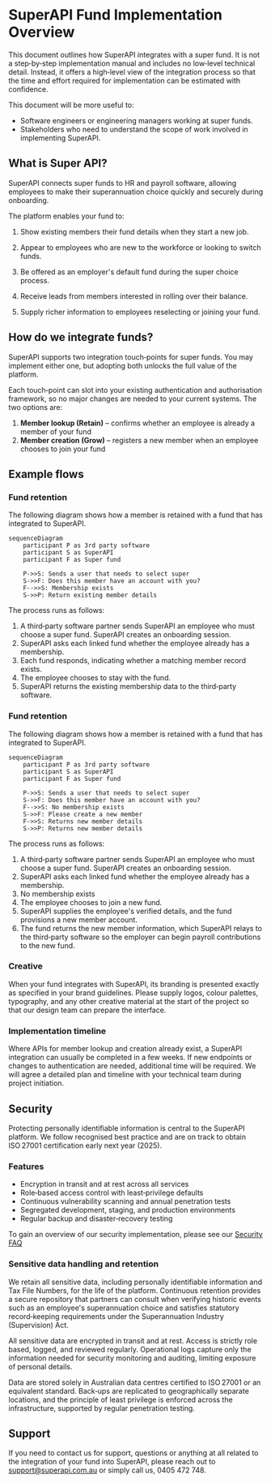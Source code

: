 # SuperAPI Fund Implementation Overview

This document outlines how SuperAPI integrates with a super fund. It is not a step‑by‑step implementation manual and includes no low‑level technical detail. Instead, it offers a high‑level view of the integration process so that the time and effort required for implementation can be estimated with confidence.

This document will be more useful to:

- Software engineers or engineering managers working at super funds.
- Stakeholders who need to understand the scope of work involved in implementing SuperAPI.

## What is Super API?

SuperAPI connects super funds to HR and payroll software, allowing employees to make their superannuation choice quickly and securely during onboarding.

The platform enables your fund to:

1. Show existing members their fund details when they start a new job.

2. Appear to employees who are new to the workforce or looking to switch funds.

3. Be offered as an employer's default fund during the super choice process.

4. Receive leads from members interested in rolling over their balance.

5. Supply richer information to employees reselecting or joining your fund.

<!--@include: @/parts/getting_help.md-->
<!--@include: @/parts/terminology.md-->

## How do we integrate funds?

SuperAPI supports two integration touch‑points for super funds. You may implement either one, but adopting both unlocks the full value of the platform.

Each touch‑point can slot into your existing authentication and authorisation framework, so no major changes are needed to your current systems. The two options are:

1. **Member lookup (Retain)** – confirms whether an employee is already a member of your fund
2. **Member creation (Grow)** – registers a new member when an employee chooses to join your fund

## Example flows

### Fund retention

The following diagram shows how a member is retained with a fund that has integrated to SuperAPI.

```mermaid
sequenceDiagram
    participant P as 3rd party software
    participant S as SuperAPI
    participant F as Super fund

    P->>S: Sends a user that needs to select super
    S->>F: Does this member have an account with you?
    F-->>S: Membership exists
    S->>P: Return existing member details
```

The process runs as follows:

1. A third‑party software partner sends SuperAPI an employee who must choose a super fund. SuperAPI creates an onboarding session.
2. SuperAPI asks each linked fund whether the employee already has a membership.
3. Each fund responds, indicating whether a matching member record exists.
4. The employee chooses to stay with the fund.
5. SuperAPI returns the existing membership data to the third‑party software.

### Fund retention

The following diagram shows how a member is retained with a fund that has integrated to SuperAPI.

```mermaid
sequenceDiagram
    participant P as 3rd party software
    participant S as SuperAPI
    participant F as Super fund

    P->>S: Sends a user that needs to select super
    S->>F: Does this member have an account with you?
    F-->>S: No membership exists
    S->>F: Please create a new member
    F->>S: Returns new member details
    S->>P: Returns new member details
```

The process runs as follows:

1. A third‑party software partner sends SuperAPI an employee who must choose a super fund. SuperAPI creates an onboarding session.
2. SuperAPI asks each linked fund whether the employee already has a membership.
3. No membership exists
4. The employee chooses to join a new fund.
5. SuperAPI supplies the employee's verified details, and the fund provisions a new member account.
6. The fund returns the new member information, which SuperAPI relays to the third‑party software so the employer can begin payroll contributions to the new fund.

### Creative

When your fund integrates with SuperAPI, its branding is presented exactly as specified in your brand guidelines. Please supply logos, colour palettes, typography, and any other creative material at the start of the project so that our design team can prepare the interface.

### Implementation timeline

Where APIs for member lookup and creation already exist, a SuperAPI integration can usually be completed in a few weeks. If new endpoints or changes to authentication are needed, additional time will be required. We will agree a detailed plan and timeline with your technical team during project initiation.

## Security

Protecting personally identifiable information is central to the SuperAPI platform. We follow recognised best practice and are on track to obtain ISO 27001 certification early next year (2025).

### Features

* Encryption in transit and at rest across all services
* Role‑based access control with least‑privilege defaults
* Continuous vulnerability scanning and annual penetration tests
* Segregated development, staging, and production environments
* Regular backup and disaster‑recovery testing

To gain an overview of our security implementation, please see our [Security FAQ](https://docs.superapi.com.au/security/faq/index.html)

### Sensitive data handling and retention

We retain all sensitive data, including personally identifiable information and Tax File Numbers, for the life of the platform. Continuous retention provides a secure repository that partners can consult when verifying historic events such as an employee's superannuation choice and satisfies statutory record‑keeping requirements under the Superannuation Industry (Supervision) Act.

All sensitive data are encrypted in transit and at rest. Access is strictly role based, logged, and reviewed regularly. Operational logs capture only the information needed for security monitoring and auditing, limiting exposure of personal details.

Data are stored solely in Australian data centres certified to ISO 27001 or an equivalent standard. Back‑ups are replicated to geographically separate locations, and the principle of least privilege is enforced across the infrastructure, supported by regular penetration testing.

## Support

If you need to contact us for support, questions or anything at all related to the integration of your fund into SuperAPI, please reach out to support@superapi.com.au or simply call us, 0405 472 748.